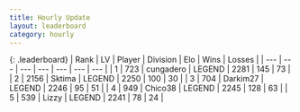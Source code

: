 ```yaml
---
title: Hourly Update
layout: leaderboard
category: hourly
---
```


{: .leaderboard}
| Rank | LV | Player | Division | Elo | Wins | Losses |
| --- | --- | --- | --- | --- | --- | --- |
| <span data-change="0">1</span> | 723 | <span title="ID: 54134">cungadero</span> | LEGEND | <span data-change="0">2281</span> | <span data-change="0">145</span> | <span data-change="0">73</span> |
| <span data-change="1">2</span> | 2156 | <span title="ID: 353063">Sktima</span> | LEGEND | <span data-change="7">2250</span> | <span data-change="1">100</span> | <span data-change="0">30</span> |
| <span data-change="-1">3</span> | 704 | <span title="ID: 694036">Darkim27</span> | LEGEND | <span data-change="0">2246</span> | <span data-change="0">95</span> | <span data-change="0">51</span> |
| <span data-change="1">4</span> | 949 | <span title="ID: 409927">Chico38</span> | LEGEND | <span data-change="7">2245</span> | <span data-change="1">128</span> | <span data-change="0">63</span> |
| <span data-change="-1">5</span> | 539 | <span title="ID: 44257">Lizzy</span> | LEGEND | <span data-change="0">2241</span> | <span data-change="0">78</span> | <span data-change="0">24</span> |